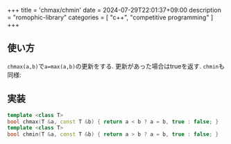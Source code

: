 +++
title = 'chmax/chmin'
date = 2024-07-29T22:01:37+09:00
description = "romophic-library"
categories = [
  "c++",
  "competitive programming"
]
+++
## 使い方
`chmax(a,b)`で`a=max(a,b)`の更新をする. 更新があった場合はtrueを返す. `chmin`も同様:
## 実装
```cpp
template <class T>
bool chmax(T &a, const T &b) { return a < b ? a = b, true : false; }
template <class T>
bool chmin(T &a, const T &b) { return a > b ? a = b, true : false; }
```